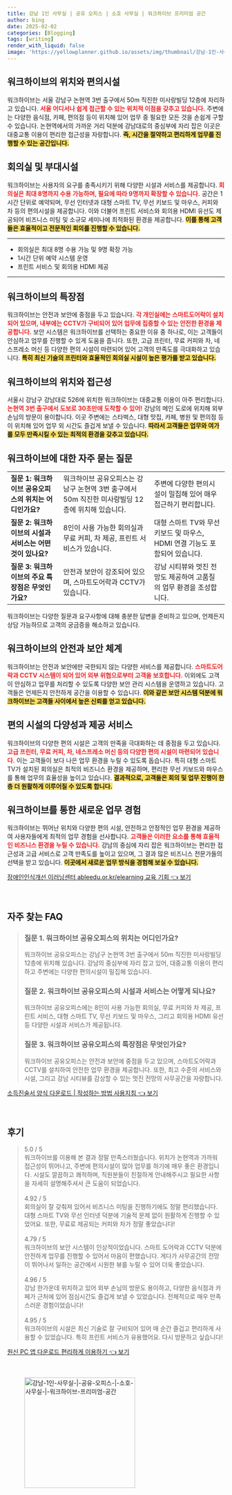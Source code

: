 ```yaml
---
title: 강남 1인 사무실 | 공유 오피스 | 소호 사무실 | 워크하이브 프리미엄 공간
author: bing
date: 2025-02-02
categories: [Blogging]
tags: [writing]
render_with_liquid: false
image: 'https://yellowplanner.github.io/assets/img/thumbnail/강남-1인-사무실-|-공유-오피스-|-소호-사무실-|-워크하이브-프리미엄-공간.webp'
---
```



<h2 id='위치와 편의시설'>워크하이브의 위치와 편의시설</h2>

<p>워크하이브는 서울 강남구 논현역 3번 출구에서 50m 직진한 미사랑빌딩 12층에 자리하고 있습니다. <b><span style="color: #ee2323;">서울 어디서나 쉽게 접근할 수 있는 위치적 이점을 갖추고 있습니다.</span></b> 주변에는 다양한 음식점, 카페, 편의점 등이 위치해 있어 업무 중 필요한 모든 것을 손쉽게 구할 수 있습니다. 논현역에서의 가까운 거리 덕분에 강남대로의 중심부에 자리 잡은 이곳은 대중교통 이용이 편리한 접근성을 자랑합니다. <b><span style="background-color: #ffe066;">즉, 시간을 절약하고 편리하게 업무를 진행할 수 있는 공간입니다.</span></b></p>

<h2 id='회의실과 부대시설'>회의실 및 부대시설</h2>

<p>워크하이브는 사용자의 요구를 충족시키기 위해 다양한 시설과 서비스를 제공합니다. <b><span style="color: #ee2323;">회의실은 최대 8명까지 수용 가능하며, 필요에 따라 9명까지 확장할 수 있습니다.</span></b> 공간은 1시간 단위로 예약되며, 무선 인터넷과 대형 스마트 TV, 무선 키보드 및 마우스, 커피와 차 등의 편의시설을 제공합니다. 이와 더불어 프린트 서비스와 회의용 HDMI 유선도 제공되어 비즈니스 미팅 및 소규모 세미나에 최적화된 환경을 제공합니다. <b><span style="background-color: #ffe066;">이를 통해 고객들은 효율적이고 전문적인 회의를 진행할 수 있습니다.</span></b></p>

<hr />

<ul>
    <li>회의실은 최대 8명 수용 가능 및 9명 확장 가능</li>
    <li>1시간 단위 예약 시스템 운영</li>
    <li>프린트 서비스 및 회의용 HDMI 제공</li>
</ul>

<hr />

<h2 id='워크하이브 특장점'>워크하이브의 특장점</h2>

<p>워크하이브는 안전과 보안에 중점을 두고 있습니다. <b><span style="color: #ee2323;">각 개인실에는 스마트도어락이 설치되어 있으며, 내부에는 CCTV가 구비되어 있어 업무에 집중할 수 있는 안전한 환경을 제공합니다.</span></b> 보안 시스템은 워크하이브를 선택하는 중요한 이유 중 하나로, 이는 고객들이 안심하고 업무를 진행할 수 있게 도움을 줍니다. 또한, 고급 프린터, 무료 커피와 차, 네스프레소 머신 등 다양한 편의 시설이 마련되어 있어 고객의 만족도를 극대화하고 있습니다. <b><span style="background-color: #ffe066;">특히 최신 기술의 프린터와 효율적인 회의실 시설이 높은 평가를 받고 있습니다.</span></b></p>

<h2 id='위치와 접근성'>워크하이브의 위치와 접근성</h2>

<p>서울시 강남구 강남대로 526에 위치한 워크하이브는 대중교통 이용이 아주 편리합니다. <b><span style="color: #ee2323;">논현역 3번 출구에서 도보로 30초만에 도착할 수 있어!</span></b> 강남의 메인 도로에 위치해 외부 손님의 방문이 용이합니다. 이곳 주변에는 스타벅스, 대형 맛집, 카페, 병원 및 편의점 등이 위치해 있어 업무 외 시간도 즐겁게 보낼 수 있습니다. <b><span style="background-color: #ffe066;">따라서 고객들은 업무와 여가를 모두 만족시킬 수 있는 최적의 환경을 갖추고 있습니다.</span></b></p>

<h2 id='자주 묻는 질문'>워크하이브에 대한 자주 묻는 질문</h2>

<table>
    <tr>
        <td><b>질문 1: 워크하이브 공유오피스의 위치는 어디인가요?</b></td>
        <td>워크하이브 공유오피스는 강남구 논현역 3번 출구에서 50m 직진한 미사랑빌딩 12층에 위치해 있습니다.</td>
        <td>주변에 다양한 편의시설이 밀집해 있어 매우 접근하기 편리합니다.</td>
    </tr>
    <tr>
        <td><b>질문 2: 워크하이브의 시설과 서비스는 어떤 것이 있나요?</b></td>
        <td>8인이 사용 가능한 회의실과 무료 커피, 차 제공, 프린트 서비스가 있습니다.</td>
        <td>대형 스마트 TV와 무선 키보드 및 마우스, HDMI 연결 기능도 포함되어 있습니다.</td>
    </tr>
    <tr>
        <td><b>질문 3: 워크하이브의 주요 특장점은 무엇인가요?</b></td>
        <td>안전과 보안이 강조되어 있으며, 스마트도어락과 CCTV가 있습니다.</td>
        <td>강남 시티뷰와 멋진 전망도 제공하여 고품질의 업무 환경을 조성합니다.</td>
    </tr>
</table>

<p>워크하이브는 다양한 질문과 요구사항에 대해 충분한 답변을 준비하고 있으며, 언제든지 상담 가능하므로 고객의 궁금증을 해소하고 있습니다.</p>

<h2 id='안전과 보안'>워크하이브의 안전과 보안 체계</h2>

<p>워크하이브는 안전과 보안에만 국한되지 않는 다양한 서비스를 제공합니다. <b><span style="color: #ee2323;">스마트도어락과 CCTV 시스템이 되어 있어 외부 위협으로부터 고객을 보호합니다.</span></b> 이외에도 고객이 안심하고 업무를 처리할 수 있도록 다양한 보안 관리 시스템을 운영하고 있습니다. 고객들은 언제든지 안전하게 공간을 이용할 수 있습니다. <b><span style="background-color: #ffe066;">이와 같은 보안 시스템 덕분에 워크하이브는 고객들 사이에서 높은 신뢰를 얻고 있습니다.</span></b></p>

<h2 id='편의 시설의 다양성'>편의 시설의 다양성과 제공 서비스</h2>

<p>워크하이브의 다양한 편의 시설은 고객의 만족을 극대화하는 데 중점을 두고 있습니다. <b><span style="color: #ee2323;">고급 프린터, 무료 커피, 차, 네스프레소 머신 등의 다양한 편의 시설이 마련되어 있습니다.</span></b> 이는 고객들이 보다 나은 업무 환경을 누릴 수 있도록 돕습니다. 특히 대형 스마트 TV가 설치된 회의실은 최적의 비즈니스 환경을 제공하며, 편리한 무선 키보드와 마우스를 통해 업무의 효율성을 높이고 있습니다. <b><span style="background-color: #ffe066;">결과적으로, 고객들은 회의 및 업무 진행이 한층 더 원활하게 이루어질 수 있도록 합니다.</span></b></p>

<h2 id='결론'>워크하이브를 통한 새로운 업무 경험</h2>

<p>워크하이브는 뛰어난 위치와 다양한 편의 시설, 안전하고 안정적인 업무 환경을 제공하여 사용자들에게 최적의 업무 경험을 선사합니다. <b><span style="color: #ee2323;">고객들은 이러한 요소를 통해 효율적인 비즈니스 환경을 누릴 수 있습니다.</span></b> 강남의 중심에 자리 잡은 워크하이브는 편리한 접근성과 고급 서비스로 고객 만족도를 높이고 있으며, 그 결과 많은 비즈니스 전문가들의 선택을 받고 있습니다. <b><span style="background-color: #ffe066;">이곳에서 새로운 업무 방식을 경험해 보실 수 있습니다.</span></b></p>


<p><a class="click-button" title="장애인인식개선 이러닝센터 ableedu.or.kr/elearning 교육 기회" href="https://yellowplanner.github.io/posts/%EC%9E%A5%EC%95%A0%EC%9D%B8%EC%9D%B8%EC%8B%9D%EA%B0%9C%EC%84%A0-%EC%9D%B4%EB%9F%AC%EB%8B%9D%EC%84%BC%ED%84%B0-ableedu.or.krelearning-%EA%B5%90%EC%9C%A1-%EA%B8%B0%ED%9A%8C/" rel="dofollow">장애인인식개선 이러닝센터 ableedu.or.kr/elearning 교육 기회 👈 보기</a></p><br>
<h2 id='자주_찾는_FAQ'>자주 찾는 FAQ</h2>
<div itemscope="" itemtype="https://schema.org/FAQPage"> 
<blockquote> 
<div itemscope="" itemprop="mainEntity" itemtype="https://schema.org/Question"> 
<h3 itemprop="name">질문 1. 워크하이브 공유오피스의 위치는 어디인가요?</h3> 
<div itemscope="" itemprop="acceptedAnswer" itemtype="https://schema.org/Answer"> 
<span itemprop="text"> 
<p>워크하이브 공유오피스는 강남구 논현역 3번 출구에서 50m 직진한 미사랑빌딩 12층에 위치해 있습니다. 강남의 중심부에 자리 잡고 있어, 대중교통 이용이 편리하고 주변에는 다양한 편의시설이 밀집해 있습니다.</p> 
</span> 
</div> 
</div> 
<div itemscope="" itemprop="mainEntity" itemtype="https://schema.org/Question"> 
<h3 itemprop="name">질문 2. 워크하이브 공유오피스의 시설과 서비스는 어떻게 되나요?</h3> 
<div itemscope="" itemprop="acceptedAnswer" itemtype="https://schema.org/Answer"> 
<span itemprop="text"> 
<p>워크하이브 공유오피스에는 8인이 사용 가능한 회의실, 무료 커피와 차 제공, 프린트 서비스, 대형 스마트 TV, 무선 키보드 및 마우스, 그리고 회의용 HDMI 유선 등 다양한 시설과 서비스가 제공됩니다.</p> 
</span> 
</div> 
</div> 
<div itemscope="" itemprop="mainEntity" itemtype="https://schema.org/Question"> 
<h3 itemprop="name">질문 3. 워크하이브 공유오피스의 특장점은 무엇인가요?</h3> 
<div itemscope="" itemprop="acceptedAnswer" itemtype="https://schema.org/Answer"> 
<span itemprop="text"> 
<p>워크하이브 공유오피스는 안전과 보안에 중점을 두고 있으며, 스마트도어락과 CCTV를 설치하여 안전한 업무 환경을 제공합니다. 또한, 최고 수준의 서비스와 시설, 그리고 강남 시티뷰를 감상할 수 있는 멋진 전망의 사무공간을 자랑합니다.</p> 
</span> 
</div> 
</div> 
</blockquote> 
</div>
<p><a class="click-button" title="소득진술서 양식 다운로드 | 작성하는 방법 사용지침" href="https://yellowplanner.github.io/posts/%EC%86%8C%EB%93%9D%EC%A7%84%EC%88%A0%EC%84%9C-%EC%96%91%EC%8B%9D-%EB%8B%A4%EC%9A%B4%EB%A1%9C%EB%93%9C-%EC%9E%91%EC%84%B1%ED%95%98%EB%8A%94-%EB%B0%A9%EB%B2%95-%EC%82%AC%EC%9A%A9%EC%A7%80%EC%B9%A8/" rel="dofollow">소득진술서 양식 다운로드 | 작성하는 방법 사용지침 👈 보기</a></p><br>
<h2 id='후기'>후기</h2>
<div itemscope itemtype="https://schema.org/Product">
  <blockquote>
  <div itemprop="review" itemscope itemtype="https://schema.org/Review">
      <div itemprop="reviewRating" itemscope itemtype="https://schema.org/Rating"> <span itemprop="ratingValue">5.0</span> / <span itemprop="bestRating">5</span> </div>
      <span itemprop="reviewBody">워크하이브를 이용해 본 결과 정말 만족스러웠습니다. 위치가 논현역과 가까워 접근성이 뛰어나고, 주변에 편의시설이 많아 업무를 하기에 매우 좋은 환경입니다. 시설도 깔끔하고 쾌적하며, 직원분들이 친절하게 안내해주시고 필요한 사항을 자세히 설명해주셔서 큰 도움이 되었습니다.</span>
  </div>
  <br>
  <div itemprop="review" itemscope itemtype="https://schema.org/Review">
      <div itemprop="reviewRating" itemscope itemtype="https://schema.org/Rating"> <span itemprop="ratingValue">4.92</span> / <span itemprop="bestRating">5</span> </div>
      <span itemprop="reviewBody">회의실이 잘 갖춰져 있어서 비즈니스 미팅을 진행하기에도 정말 편리했습니다. 대형 스마트 TV와 무선 인터넷 덕분에 기술적 문제 없이 원활하게 진행할 수 있었어요. 또한, 무료로 제공되는 커피와 차가 정말 좋았습니다!</span>
  </div>
  <br>
  <div itemprop="review" itemscope itemtype="https://schema.org/Review">
      <div itemprop="reviewRating" itemscope itemtype="https://schema.org/Rating"> <span itemprop="ratingValue">4.79</span> / <span itemprop="bestRating">5</span> </div>
      <span itemprop="reviewBody">워크하이브의 보안 시스템이 인상적이었습니다. 스마트 도어락과 CCTV 덕분에 안전하게 업무를 진행할 수 있어서 마음이 편했습니다. 게다가 사무공간의 전망이 뛰어나서 일하는 공간에서 시원한 뷰를 누릴 수 있어 더욱 좋았습니다.</span>
  </div>
  <br>
  <div itemprop="review" itemscope itemtype="https://schema.org/Review">
      <div itemprop="reviewRating" itemscope itemtype="https://schema.org/Rating"> <span itemprop="ratingValue">4.96</span> / <span itemprop="bestRating">5</span> </div>
      <span itemprop="reviewBody">강남 한가운데 위치하고 있어 외부 손님의 방문도 용이하고, 다양한 음식점과 카페가 근처에 있어 점심시간도 즐겁게 보낼 수 있었습니다. 전체적으로 매우 만족스러운 경험이었습니다!</span>
  </div>
  <br>
  <div itemprop="review" itemscope itemtype="https://schema.org/Review">
      <div itemprop="reviewRating" itemscope itemtype="https://schema.org/Rating"> <span itemprop="ratingValue">4.95</span> / <span itemprop="bestRating">5</span> </div>
      <span itemprop="reviewBody">워크하이브의 시설은 최신 기술로 잘 구비되어 있어 매 순간 즐겁고 편리하게 사용할 수 있었습니다. 특히 프린트 서비스가 유용했어요. 다시 방문하고 싶습니다!</span>
  </div>
  </blockquote>
</div>
<p><a class="click-button" title="원신 PC 앱 다운로드 편리하게 이용하기" href="https://yellowplanner.github.io/posts/%EC%9B%90%EC%8B%A0-PC-%EC%95%B1-%EB%8B%A4%EC%9A%B4%EB%A1%9C%EB%93%9C-%ED%8E%B8%EB%A6%AC%ED%95%98%EA%B2%8C-%EC%9D%B4%EC%9A%A9%ED%95%98%EA%B8%B0/" rel="dofollow">원신 PC 앱 다운로드 편리하게 이용하기 👈 보기</a></p><br>
<figure class="image"><img src="https://yellowplanner.github.io/assets/img/thumbnail/강남-1인-사무실-|-공유-오피스-|-소호-사무실-|-워크하이브-프리미엄-공간.webp" alt="강남-1인-사무실-|-공유-오피스-|-소호-사무실-|-워크하이브-프리미엄-공간" width="256" height="256"></figure>